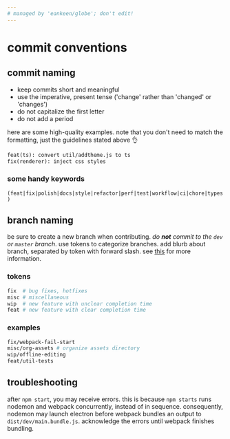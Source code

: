 ```yaml
---
# managed by 'eankeen/globe'; don't edit!
---
```


# commit conventions

## commit naming

* keep commits short and meaningful
* use the imperative, present tense ('change' rather than 'changed' or 'changes')
* do not capitalize the first letter
* do not add a period

here are some high-quality examples. note that you don't need to match the formatting, just the guidelines stated above :ok_hand:

```md
feat(ts): convert util/addtheme.js to ts
fix(renderer): inject css styles
```

### some handy keywords

`(feat|fix|polish|docs|style|refactor|perf|test|workflow|ci|chore|types)`

## branch naming

be sure to create a new branch when contributing. *do **not** commit to the `dev` or `master` branch*. use tokens to categorize branches. add blurb about branch, separated by token with forward slash. see [this](https://stackoverflow.com/a/6065944) for more information.

### tokens

```bash
fix  # bug fixes, hotfixes
misc # miscellaneous
wip  # new feature with unclear completion time
feat # new feature with clear completion time
```

### examples

```bash
fix/webpack-fail-start
misc/org-assets # organize assets directory
wip/offline-editing
feat/util-tests
```

## troubleshooting

after `npm start`, you may receive errors. this is because `npm starts` runs nodemon and webpack concurrently, instead of in sequence. consequently, nodemon may launch electron before webpack bundles an output to `dist/dev/main.bundle.js`. acknowledge the errors until webpack finishes bundling.
